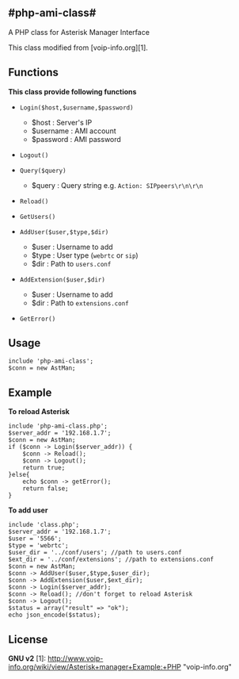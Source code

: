 
#php-ami-class#
----------
A PHP class for Asterisk Manager Interface

This class modified from [voip-info.org][1].

Functions
----------
**This class provide following functions**

 - `Login($host,$username,$password)`

    - $host : Server's IP
    - $username : AMI account
    - $password : AMI password


 - `Logout()`
 
 - `Query($query)`
 
    - $query : Query string e.g. `Action: SIPpeers\r\n\r\n`


 - `Reload()`
 
 - `GetUsers()`
 
 - `AddUser($user,$type,$dir)`
 
    - $user : Username to add
    - $type : User type (`webrtc` or `sip`)
    - $dir : Path to `users.conf`


 - `AddExtension($user,$dir)`
    
    - $user : Username to add
    - $dir : Path to `extensions.conf`


 - `GetError()`

Usage
----------

    include 'php-ami-class';
    $conn = new AstMan;


Example
----------
**To reload Asterisk**

    include 'php-ami-class.php';
	$server_addr = '192.168.1.7';
	$conn = new AstMan;
	if ($conn -> Login($server_addr)) {
		$conn -> Reload();
		$conn -> Logout();
		return true;
	}else{
		echo $conn -> getError();
	    return false;
	}

**To add user**

    include 'class.php';
	$server_addr = '192.168.1.7';
	$user = '5566';
	$type = 'webrtc';
	$user_dir = '../conf/users'; //path to users.conf
	$ext_dir = '../conf/extensions'; //path to extensions.conf
	$conn = new AstMan;
	$conn -> AddUser($user,$type,$user_dir);
	$conn -> AddExtension($user,$ext_dir);
	$conn -> Login($server_addr);
	$conn -> Reload(); //don't forget to reload Asterisk
	$conn -> Logout();
	$status = array("result" => "ok");
	echo json_encode($status);

License
----------

**GNU v2**
  [1]: http://www.voip-info.org/wiki/view/Asterisk+manager+Example:+PHP "voip-info.org"